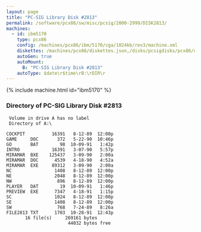 ```yaml
---
layout: page
title: "PC-SIG Library Disk #2813"
permalink: /software/pcx86/sw/misc/pcsig/2000-2999/DISK2813/
machines:
  - id: ibm5170
    type: pcx86
    config: /machines/pcx86/ibm/5170/cga/1024kb/rev3/machine.xml
    diskettes: /machines/pcx86/diskettes.json,/disks/pcsigdisks/pcx86/diskettes.json
    autoGen: true
    autoMount:
      B: "PC-SIG Library Disk #2813"
    autoType: $date\r$time\rB:\rDIR\r
---
```


{% include machine.html id="ibm5170" %}

### Directory of PC-SIG Library Disk #2813

     Volume in drive A has no label
     Directory of A:\

    COCKPIT          16391   8-12-89  12:00p
    GAME     DOC       372   5-22-90  10:46p
    GO       BAT        98  10-09-91   1:42p
    INTRO            16391   3-07-90   5:57p
    MIRAMAR  BXE    125437   3-09-90   2:00a
    MIRAMAR  DOC      4539   4-18-90   4:52a
    MIRAMAR  EXE     89312   3-09-90   2:00a
    NC                1408   8-12-89  12:00p
    NE                2048   8-12-89  12:00p
    NW                 896   8-12-89  12:00p
    PLAYER   DAT        19  10-09-91   1:46p
    PREVIEW  EXE      7347   4-18-91   1:15p
    SC                1024   8-12-89  12:00p
    SE                1408   8-12-89  12:00p
    SW                 768   7-24-89   8:26a
    FILE2813 TXT      1703  10-28-91  12:43p
           16 file(s)     269161 bytes
                           44032 bytes free
